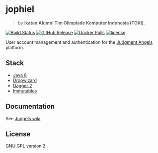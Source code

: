 # jophiel

> by **Ikatan Alumni Tim Olimpiade Komputer Indonesia (TOKI)**.

[![Build Status](https://img.shields.io/travis/judgels-dev/jophiel/master.svg)](https://travis-ci.org/judgels-dev/jophiel)
[![GitHub Release](https://img.shields.io/github/tag/judgels-dev/jophiel.svg)](https://github.com/judgels-dev/jophiel/releases)
[![Docker Pulls](https://img.shields.io/docker/pulls/judgels/jophiel.svg)](https://hub.docker.com/r/judgels/jophiel)
[![license](https://img.shields.io/github/license/judgels-dev/jophiel.svg)](https://github.com/judgels-dev/jophiel/blob/master/LICENSE.txt)

User account management and authentication for the [Judgment Angels](https://github.com/judgels-dev/judgels) platform.

## Stack

- [Java 8](http://www.oracle.com/technetwork/java/javase/downloads/index.html)
- [Dropwizard](http://www.dropwizard.io/)
- [Dagger 2](https://google.github.io/dagger/)
- [Immutables](https://immutables.github.io/)

## Documentation

See [Judgels wiki](https://github.com/judgels-dev/judgels/wiki).

## License

GNU GPL version 2
